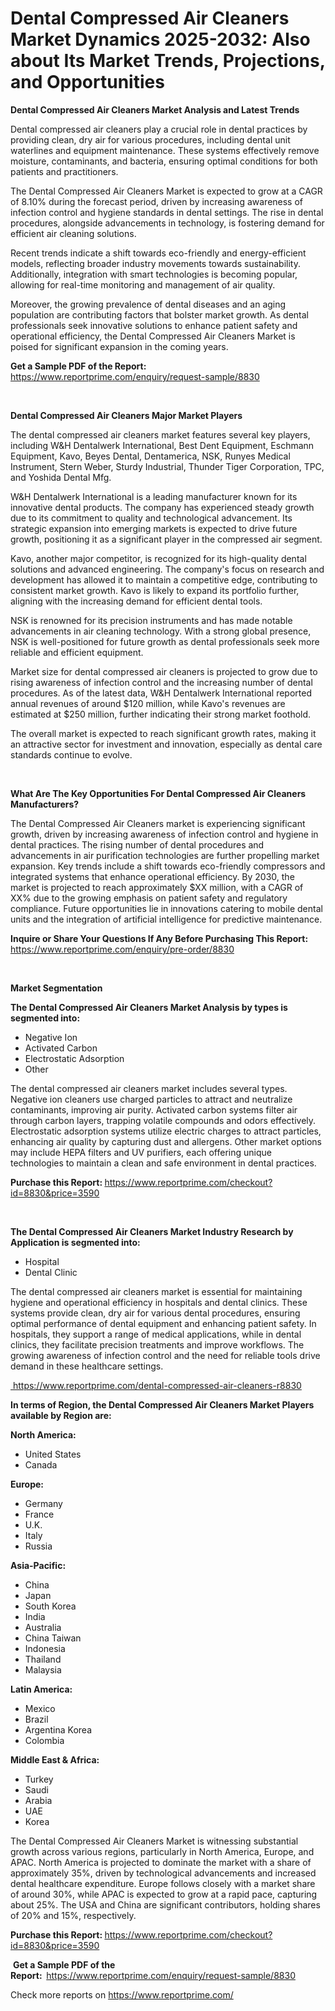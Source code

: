<p><h1>Dental Compressed Air Cleaners Market Dynamics 2025-2032: Also about Its Market Trends, Projections, and Opportunities</h1></p><p><strong>Dental Compressed Air Cleaners Market Analysis and Latest Trends</strong></p>
<p><p>Dental compressed air cleaners play a crucial role in dental practices by providing clean, dry air for various procedures, including dental unit waterlines and equipment maintenance. These systems effectively remove moisture, contaminants, and bacteria, ensuring optimal conditions for both patients and practitioners. </p><p>The Dental Compressed Air Cleaners Market is expected to grow at a CAGR of 8.10% during the forecast period, driven by increasing awareness of infection control and hygiene standards in dental settings. The rise in dental procedures, alongside advancements in technology, is fostering demand for efficient air cleaning solutions. </p><p>Recent trends indicate a shift towards eco-friendly and energy-efficient models, reflecting broader industry movements towards sustainability. Additionally, integration with smart technologies is becoming popular, allowing for real-time monitoring and management of air quality. </p><p>Moreover, the growing prevalence of dental diseases and an aging population are contributing factors that bolster market growth. As dental professionals seek innovative solutions to enhance patient safety and operational efficiency, the Dental Compressed Air Cleaners Market is poised for significant expansion in the coming years.</p></p>
<p><strong>Get a Sample PDF of the Report:&nbsp;</strong> <a href="https://www.reportprime.com/enquiry/request-sample/8830?utm_campaign=2116&utm_medium=2&utm_source=Github&utm_content=ia&utm_term=20032025&utm_id=dental-compressed-air-cleaners">https://www.reportprime.com/enquiry/request-sample/8830</a></p>
<p>&nbsp;</p>
<p><strong>Dental Compressed Air Cleaners Major Market Players</strong></p>
<p><p>The dental compressed air cleaners market features several key players, including W&H Dentalwerk International, Best Dent Equipment, Eschmann Equipment, Kavo, Beyes Dental, Dentamerica, NSK, Runyes Medical Instrument, Stern Weber, Sturdy Industrial, Thunder Tiger Corporation, TPC, and Yoshida Dental Mfg. </p><p>W&H Dentalwerk International is a leading manufacturer known for its innovative dental products. The company has experienced steady growth due to its commitment to quality and technological advancement. Its strategic expansion into emerging markets is expected to drive future growth, positioning it as a significant player in the compressed air segment.</p><p>Kavo, another major competitor, is recognized for its high-quality dental solutions and advanced engineering. The company's focus on research and development has allowed it to maintain a competitive edge, contributing to consistent market growth. Kavo is likely to expand its portfolio further, aligning with the increasing demand for efficient dental tools.</p><p>NSK is renowned for its precision instruments and has made notable advancements in air cleaning technology. With a strong global presence, NSK is well-positioned for future growth as dental professionals seek more reliable and efficient equipment. </p><p>Market size for dental compressed air cleaners is projected to grow due to rising awareness of infection control and the increasing number of dental procedures. As of the latest data, W&H Dentalwerk International reported annual revenues of around $120 million, while Kavo's revenues are estimated at $250 million, further indicating their strong market foothold. </p><p>The overall market is expected to reach significant growth rates, making it an attractive sector for investment and innovation, especially as dental care standards continue to evolve.</p></p>
<p>&nbsp;</p>
<p><strong>What Are The Key Opportunities For Dental Compressed Air Cleaners Manufacturers?</strong></p>
<p><p>The Dental Compressed Air Cleaners market is experiencing significant growth, driven by increasing awareness of infection control and hygiene in dental practices. The rising number of dental procedures and advancements in air purification technologies are further propelling market expansion. Key trends include a shift towards eco-friendly compressors and integrated systems that enhance operational efficiency. By 2030, the market is projected to reach approximately $XX million, with a CAGR of XX% due to the growing emphasis on patient safety and regulatory compliance. Future opportunities lie in innovations catering to mobile dental units and the integration of artificial intelligence for predictive maintenance.</p></p>
<p><strong>Inquire or Share Your Questions If Any Before Purchasing This Report:</strong> <a href="https://www.reportprime.com/enquiry/pre-order/8830?utm_campaign=2116&utm_medium=2&utm_source=Github&utm_content=ia&utm_term=20032025&utm_id=dental-compressed-air-cleaners">https://www.reportprime.com/enquiry/pre-order/8830</a></p>
<p>&nbsp;</p>
<p><strong>Market Segmentation</strong></p>
<p><strong>The Dental Compressed Air Cleaners Market Analysis by types is segmented into:</strong></p>
<p><ul><li>Negative Ion</li><li>Activated Carbon</li><li>Electrostatic Adsorption</li><li>Other</li></ul></p>
<p><p>The dental compressed air cleaners market includes several types. Negative ion cleaners use charged particles to attract and neutralize contaminants, improving air purity. Activated carbon systems filter air through carbon layers, trapping volatile compounds and odors effectively. Electrostatic adsorption systems utilize electric charges to attract particles, enhancing air quality by capturing dust and allergens. Other market options may include HEPA filters and UV purifiers, each offering unique technologies to maintain a clean and safe environment in dental practices.</p></p>
<p><strong>Purchase this Report:&nbsp;</strong><a href="https://www.reportprime.com/checkout?id=8830&price=3590&utm_campaign=2116&utm_medium=2&utm_source=Github&utm_content=ia&utm_term=20032025&utm_id=dental-compressed-air-cleaners">https://www.reportprime.com/checkout?id=8830&price=3590</a></p>
<p>&nbsp;</p>
<p><strong>The Dental Compressed Air Cleaners Market Industry Research by Application is segmented into:</strong></p>
<p><ul><li>Hospital</li><li>Dental Clinic</li></ul></p>
<p><p>The dental compressed air cleaners market is essential for maintaining hygiene and operational efficiency in hospitals and dental clinics. These systems provide clean, dry air for various dental procedures, ensuring optimal performance of dental equipment and enhancing patient safety. In hospitals, they support a range of medical applications, while in dental clinics, they facilitate precision treatments and improve workflows. The growing awareness of infection control and the need for reliable tools drive demand in these healthcare settings.</p></p>
<p><a href="https://www.reportprime.com/dental-compressed-air-cleaners-r8830?utm_campaign=2116&utm_medium=2&utm_source=Github&utm_content=ia&utm_term=20032025&utm_id=dental-compressed-air-cleaners">&nbsp;https://www.reportprime.com/dental-compressed-air-cleaners-r8830</a></p>
<p><strong>In terms of Region, the Dental Compressed Air Cleaners Market Players available by Region are:</strong></p>
<p>
    <p> <strong> North America: </strong>
        <ul>
            <li>United States</li>
            <li>Canada</li>
        </ul>
        </p> 
    <p> <strong> Europe: </strong>
        <ul>
            <li>Germany</li>
            <li>France</li>
            <li>U.K.</li>
            <li>Italy</li>
            <li>Russia</li>
        </ul>
        </p> 
    <p> <strong> Asia-Pacific: </strong>
        <ul>
            <li>China</li>
            <li>Japan</li>
            <li>South Korea</li>
            <li>India</li>
            <li>Australia</li>
            <li>China Taiwan</li>
            <li>Indonesia</li>
            <li>Thailand</li>
            <li>Malaysia</li>
        </ul>
        </p> 
    <p> <strong> Latin America: </strong>
        <ul>
            <li>Mexico</li>
            <li>Brazil</li>
            <li>Argentina Korea</li>
            <li>Colombia</li>
        </ul>
        </p> 
    <p> <strong> Middle East & Africa: </strong>
        <ul>
            <li>Turkey</li>
            <li>Saudi</li>
            <li>Arabia</li>
            <li>UAE</li>
            <li>Korea</li>
        </ul>
    </p>
    </p>
<p><p>The Dental Compressed Air Cleaners Market is witnessing substantial growth across various regions, particularly in North America, Europe, and APAC. North America is projected to dominate the market with a share of approximately 35%, driven by technological advancements and increased dental healthcare expenditure. Europe follows closely with a market share of around 30%, while APAC is expected to grow at a rapid pace, capturing about 25%. The USA and China are significant contributors, holding shares of 20% and 15%, respectively.</p></p>
<p><strong>Purchase this Report: </strong><a href="https://www.reportprime.com/checkout?id=8830&price=3590&utm_campaign=2116&utm_medium=2&utm_source=Github&utm_content=ia&utm_term=20032025&utm_id=dental-compressed-air-cleaners">https://www.reportprime.com/checkout?id=8830&price=3590</a></p>
<p>&nbsp;<strong>Get a Sample PDF of the Report:&nbsp;&nbsp;</strong><a href="https://www.reportprime.com/enquiry/request-sample/8830?utm_campaign=2116&utm_medium=2&utm_source=Github&utm_content=ia&utm_term=20032025&utm_id=dental-compressed-air-cleaners">https://www.reportprime.com/enquiry/request-sample/8830</a></p>
<p><strong></strong></p>
<p>Check more reports on <a href="https://www.reportprime.com/?utm_campaign=2116&utm_medium=2&utm_source=Github&utm_content=ia&utm_term=20032025&utm_id=dental-compressed-air-cleaners">https://www.reportprime.com/</a></p>